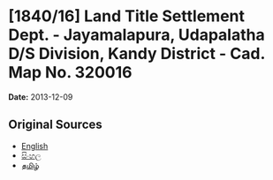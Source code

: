 # [1840/16] Land Title Settlement Dept. - Jayamalapura, Udapalatha D/S Division, Kandy District - Cad. Map No. 320016

**Date:** 2013-12-09

## Original Sources

- [English](https://documents.gov.lk/view/extra-gazettes/2013/12/1840-16_E.pdf)
- [සිංහල](https://documents.gov.lk/view/extra-gazettes/2013/12/1840-16_S.pdf)
- [தமிழ்](https://documents.gov.lk/view/extra-gazettes/2013/12/1840-16_T.pdf)
